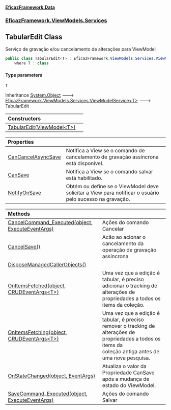 #### [EficazFramework.Data](EficazFrameworkData.md 'EficazFramework Data')
### [EficazFramework.ViewModels.Services](EficazFrameworkData.md#EficazFramework.ViewModels.Services 'EficazFramework.ViewModels.Services')

## TabularEdit<T> Class

Serviço de gravação e/ou cancelamento de alterações para ViewModel

```csharp
public class TabularEdit<T> : EficazFramework.ViewModels.Services.ViewModelService<T>
    where T : class
```
#### Type parameters

<a name='EficazFramework.ViewModels.Services.TabularEdit_T_.T'></a>

`T`

Inheritance [System.Object](https://docs.microsoft.com/en-us/dotnet/api/System.Object 'System.Object') &#129106; [EficazFramework.ViewModels.Services.ViewModelService&lt;](EficazFramework.ViewModels.Services/ViewModelService_T_.md 'EficazFramework.ViewModels.Services.ViewModelService<T>')[T](EficazFramework.ViewModels.Services/TabularEdit_T_.md#EficazFramework.ViewModels.Services.TabularEdit_T_.T 'EficazFramework.ViewModels.Services.TabularEdit<T>.T')[&gt;](EficazFramework.ViewModels.Services/ViewModelService_T_.md 'EficazFramework.ViewModels.Services.ViewModelService<T>') &#129106; TabularEdit<T>

| Constructors | |
| :--- | :--- |
| [TabularEdit(ViewModel&lt;T&gt;)](EficazFramework.ViewModels.Services/TabularEdit_T_/TabularEdit(ViewModel_T_).md 'EficazFramework.ViewModels.Services.TabularEdit<T>.TabularEdit(EficazFramework.ViewModels.ViewModel<T>)') | |

| Properties | |
| :--- | :--- |
| [CanCancelAsyncSave](EficazFramework.ViewModels.Services/TabularEdit_T_/CanCancelAsyncSave.md 'EficazFramework.ViewModels.Services.TabularEdit<T>.CanCancelAsyncSave') | Notifica a View se o comando de cancelamento de gravação assíncrona está disponível. |
| [CanSave](EficazFramework.ViewModels.Services/TabularEdit_T_/CanSave.md 'EficazFramework.ViewModels.Services.TabularEdit<T>.CanSave') | Notifica a View se o comando salvar está habilitado. |
| [NotifyOnSave](EficazFramework.ViewModels.Services/TabularEdit_T_/NotifyOnSave.md 'EficazFramework.ViewModels.Services.TabularEdit<T>.NotifyOnSave') | Obtém ou define se o ViewModel deve solicitar a View para notificar o usuário pelo sucesso na gravação. |

| Methods | |
| :--- | :--- |
| [CancelCommand_Executed(object, ExecuteEventArgs)](EficazFramework.ViewModels.Services/TabularEdit_T_/CancelCommand_Executed(object,ExecuteEventArgs).md 'EficazFramework.ViewModels.Services.TabularEdit<T>.CancelCommand_Executed(object, EficazFramework.Events.ExecuteEventArgs)') | Ações do comando Cancelar |
| [CancelSave()](EficazFramework.ViewModels.Services/TabularEdit_T_/CancelSave().md 'EficazFramework.ViewModels.Services.TabularEdit<T>.CancelSave()') | Acão ao acionar o cancelamento da operação de gravação assíncrona |
| [DisposeManagedCallerObjects()](EficazFramework.ViewModels.Services/TabularEdit_T_/DisposeManagedCallerObjects().md 'EficazFramework.ViewModels.Services.TabularEdit<T>.DisposeManagedCallerObjects()') | |
| [OnItemsFetched(object, CRUDEventArgs&lt;T&gt;)](EficazFramework.ViewModels.Services/TabularEdit_T_/OnItemsFetched(object,CRUDEventArgs_T_).md 'EficazFramework.ViewModels.Services.TabularEdit<T>.OnItemsFetched(object, EficazFramework.Events.CRUDEventArgs<T>)') | Uma vez que a edição é tabular, é preciso adicionar o tracking de alterações de propriedades a todos os items da coleção. |
| [OnItemsFetching(object, CRUDEventArgs&lt;T&gt;)](EficazFramework.ViewModels.Services/TabularEdit_T_/OnItemsFetching(object,CRUDEventArgs_T_).md 'EficazFramework.ViewModels.Services.TabularEdit<T>.OnItemsFetching(object, EficazFramework.Events.CRUDEventArgs<T>)') | Uma vez que a edição é tabular, é preciso remover o tracking de alterações de propriedades a todos os items da<br/>coleção antiga antes de uma nova pesquisa. |
| [OnStateChanged(object, EventArgs)](EficazFramework.ViewModels.Services/TabularEdit_T_/OnStateChanged(object,EventArgs).md 'EficazFramework.ViewModels.Services.TabularEdit<T>.OnStateChanged(object, System.EventArgs)') | Atualiza o valor da Propriedade CanSave após a mudança de estado do ViewModel. |
| [SaveCommand_Executed(object, ExecuteEventArgs)](EficazFramework.ViewModels.Services/TabularEdit_T_/SaveCommand_Executed(object,ExecuteEventArgs).md 'EficazFramework.ViewModels.Services.TabularEdit<T>.SaveCommand_Executed(object, EficazFramework.Events.ExecuteEventArgs)') | Ações do comando Salvar |
